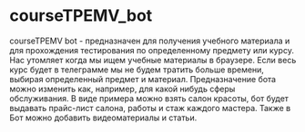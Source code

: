 # courseTPEMV_bot 
courseTPEMV bot - предназначен для получения учебного материала и для прохождения тестирования по определенному предмету или курсу. Нас утомляет когда мы ищем учебные материалы в браузере. Если весь курс будет в телеграмме мы не будем тратить больше времени, выбирая определенный предмет и материал. Предназначение бота можно изменить как, например, для какой нибудь сферы обслуживания. В виде примера можно взять салон красоты, бот будет выдавать прайс-лист салона, работы и стаж каждого мастера. Также в Бот можно добавить видеоматериалы и статьи.
